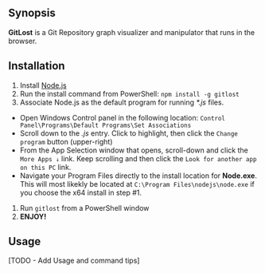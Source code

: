 ## Synopsis

**GitLost** is a Git Repository graph visualizer and manipulator that runs in the browser. 

## Installation

1. Install [Node.js](https://nodejs.org/en/download/)
1. Run the install command from PowerShell: `npm install -g gitlost`
1. Associate Node.js as the default program for running _*.js_ files.
  * Open Windows Control panel in the following location: `Control Panel\Programs\Default Programs\Set Associations`
  * Scroll down to the _.js_ entry.  Click to highlight, then click the `Change program` button (upper-right)
  * From the App Selection window that opens, scroll-down and click the `More Apps ↓` link. Keep scrolling and then click the `Look for another app on this PC` link.
  * Navigate your Program Files directly to the install location for **Node.exe**.  This will most likekly be located at `C:\Program Files\nodejs\node.exe` if you choose the x64 install in step #1.
1. Run `gitlost` from a PowerShell window
1. **ENJOY!**

## Usage

[TODO - Add Usage and command tips]

